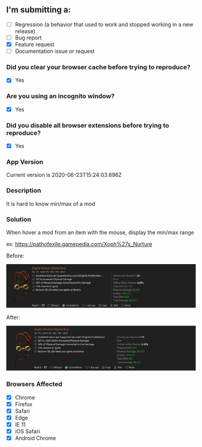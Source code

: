 ## I'm submitting a:
- [ ] Regression (a behavior that used to work and stopped working in a new release)
- [ ] Bug report  
- [x] Feature request
- [ ] Documentation issue or request

### Did you clear your browser cache before trying to reproduce?
- [x] Yes

### Are you using an incognito window?
- [x] Yes

### Did you disable all browser extensions before trying to reproduce?
- [x] Yes

### App Version
Current version is 2020-06-23T15:24:03.696Z

### Description

It is hard to know min/max of a mod

### Solution

When hover a mod from an item with the mouse, display the min/max range

ex: https://pathofexile.gamepedia.com/Xoph%27s_Nurture


Before:

![Before](data/chrome_9Etgf5dF3c.png)


After: 

![After](data/chrome_K3avKlS7QD.png)



### Browsers Affected
<!-- Check all that apply -->
- [x] Chrome
- [x] Firefox
- [x] Safari
- [x] Edge
- [x] IE 11
- [x] iOS Safari
- [x] Android Chrome

